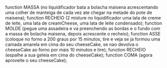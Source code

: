 function MASSA (no liquidificador bata a bolacha maisena acrescentando uma colher de manteiga de cada vez ate chegar na metade do pote de maisena);
function RECHEIO (2 misture no liquidificador uma lata de creme de leite, uma lata de creamCheese, uma lata de leite condensado);
function MOLDE (pegue uma assadeira e va preenchendo as bordas e o fundo com a massa de bolacha maisena, depois acrescente o recheio);
function ASSE (coloque no forno a 200 graus por 15 minutos, tire e veja se ja formou uma camada amarela em cima do seu cheeseCake, se nao devolva o cheeseCake ao forno por mais 10 minutos e tire);
function RECHEIO (espalhe a sua geleia em cima do cheeseCake);
function COMA (agora aproveite o seu cheeseCake);